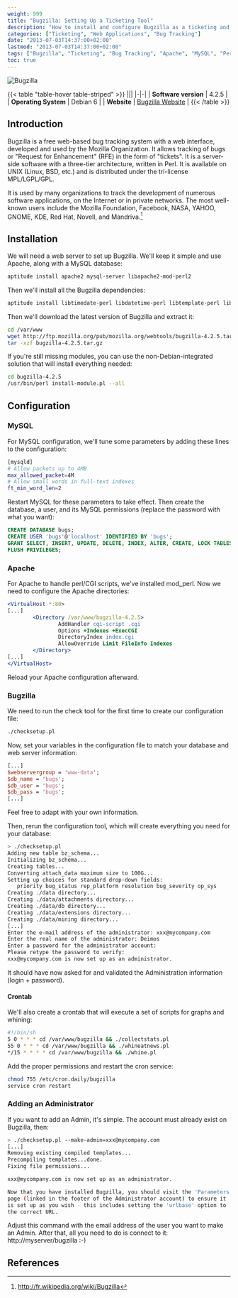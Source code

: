 ```yaml
---
weight: 999
title: "Bugzilla: Setting Up a Ticketing Tool"
description: "How to install and configure Bugzilla as a ticketing and bug tracking system"
categories: ["Ticketing", "Web Applications", "Bug Tracking"]
date: "2013-07-03T14:37:00+02:00"
lastmod: "2013-07-03T14:37:00+02:00"
tags: ["Bugzilla", "Ticketing", "Bug Tracking", "Apache", "MySQL", "Perl"]
toc: true
---
```


![Bugzilla](/images/bugzilla_logo.avif)

{{< table "table-hover table-striped" >}}
|||
|-|-|
| **Software version** | 4.2.5 |
| **Operating System** | Debian 6 |
| **Website** | [Bugzilla Website](https://www.bugzilla.org/) |
{{< /table >}}

## Introduction

Bugzilla is a free web-based bug tracking system with a web interface, developed and used by the Mozilla Organization. It allows tracking of bugs or "Request for Enhancement" (RFE) in the form of "tickets". It is a server-side software with a three-tier architecture, written in Perl. It is available on UNIX (Linux, BSD, etc.) and is distributed under the tri-license MPL/LGPL/GPL.

It is used by many organizations to track the development of numerous software applications, on the Internet or in private networks. The most well-known users include the Mozilla Foundation, Facebook, NASA, YAHOO, GNOME, KDE, Red Hat, Novell, and Mandriva.[^1]

## Installation

We will need a web server to set up Bugzilla. We'll keep it simple and use Apache, along with a MySQL database:

```bash
aptitude install apache2 mysql-server libapache2-mod-perl2
```

Then we'll install all the Bugzilla dependencies:

```bash
aptitude install libtimedate-perl libdatetime-perl libtemplate-perl libemail-send-perl libemail-mime-perl libdbi-perl liburi-perl libmath-random-isaac-perl libdbd-mysql-perl libgd-gd2-perl libchart-perl libtemplate-plugin-gd-perl libmime-tools-perl libwww-perl libxml-twig-perl libnet-ldap-perl libauthen-sasl-perl libauthen-radius-perl libsoap-lite-perl libjson-rpc-perl libtest-taint-perl libhtml-scrubber-perl libencode-detect-perl
```

Then we'll download the latest version of Bugzilla and extract it:

```bash
cd /var/www
wget http://ftp.mozilla.org/pub/mozilla.org/webtools/bugzilla-4.2.5.tar.gz
tar -xzf bugzilla-4.2.5.tar.gz
```

If you're still missing modules, you can use the non-Debian-integrated solution that will install everything needed:

```bash
cd bugzilla-4.2.5
/usr/bin/perl install-module.pl --all
```

## Configuration

### MySQL

For MySQL configuration, we'll tune some parameters by adding these lines to the configuration:

```bash
[mysqld]
# Allow packets up to 4MB
max_allowed_packet=4M
# Allow small words in full-text indexes
ft_min_word_len=2
```

Restart MySQL for these parameters to take effect. Then create the database, a user, and its MySQL permissions (replace the password with what you want):

```sql
CREATE DATABASE bugs;
CREATE USER 'bugs'@'localhost' IDENTIFIED BY 'bugs';
GRANT SELECT, INSERT, UPDATE, DELETE, INDEX, ALTER, CREATE, LOCK TABLES, CREATE TEMPORARY TABLES, DROP, REFERENCES ON bugs.* TO bugs@localhost IDENTIFIED BY 'bugs';
FLUSH PRIVILEGES;
```

### Apache

For Apache to handle perl/CGI scripts, we've installed mod_perl. Now we need to configure the Apache directories:

```apache {linenos=table,hl_lines=[3,4,5,6,7,8]}
<VirtualHost *:80>
[...]
        <Directory /var/www/bugzilla-4.2.5>
                AddHandler cgi-script .cgi
                Options +Indexes +ExecCGI
                DirectoryIndex index.cgi
                AllowOverride Limit FileInfo Indexes
        </Directory>
[...]
</VirtualHost>
```

Reload your Apache configuration afterward.

### Bugzilla

We need to run the check tool for the first time to create our configuration file:

```bash
./checksetup.pl
```

Now, set your variables in the configuration file to match your database and web server information:

```perl
[...]
$webservergroup = 'www-data';
$db_name = 'bugs';
$db_user = 'bugs';
$db_pass = 'bugs';
[...]
```

Feel free to adapt with your own information.

Then, rerun the configuration tool, which will create everything you need for your database:

```bash
> ./checksetup.pl
Adding new table bz_schema...
Initializing bz_schema...
Creating tables...
Converting attach_data maximum size to 100G...
Setting up choices for standard drop-down fields:
   priority bug_status rep_platform resolution bug_severity op_sys
Creating ./data directory...
Creating ./data/attachments directory...
Creating ./data/db directory...
Creating ./data/extensions directory...
Creating ./data/mining directory...
[...]
Enter the e-mail address of the administrator: xxx@mycompany.com
Enter the real name of the administrator: Deimos
Enter a password for the administrator account:
Please retype the password to verify:
xxx@mycompany.com is now set up as an administrator.
```

It should have now asked for and validated the Administration information (login + password).

#### Crontab

We'll also create a crontab that will execute a set of scripts for graphs and whining:

```bash
#!/bin/sh
5 0 * * * cd /var/www/bugzilla && ./collectstats.pl
55 0 * * * cd /var/www/bugzilla && ./whineatnews.pl
*/15 * * * * cd /var/www/bugzilla && ./whine.pl
```

Add the proper permissions and restart the cron service:

```bash
chmod 755 /etc/cron.daily/bugzilla
service cron restart
```

### Adding an Administrator

If you want to add an Admin, it's simple. The account must already exist on Bugzilla, then:

```bash
> ./checksetup.pl --make-admin=xxx@mycompany.com
[...]
Removing existing compiled templates...
Precompiling templates...done.
Fixing file permissions...

xxx@mycompany.com is now set up as an administrator.

Now that you have installed Bugzilla, you should visit the 'Parameters'
page (linked in the footer of the Administrator account) to ensure it
is set up as you wish - this includes setting the 'urlbase' option to
the correct URL.
```

Adjust this command with the email address of the user you want to make an Admin. After that, all you need to do is connect to it: http://myserver/bugzilla :-)

## References

[^1]: http://fr.wikipedia.org/wiki/Bugzilla
